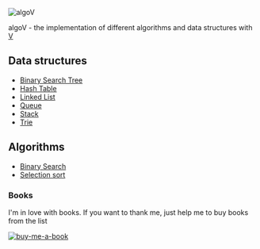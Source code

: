 ![algoV](https://github.com/ep4sh/algoV/actions/workflows/main.yml/badge.svg?branch=master)

algoV - the implementation of different algorithms and data structures with [V](https://github.com/vlang/v/)

## Data structures

- [Binary Search Tree](https://en.wikipedia.org/wiki/Binary_search_tree)
- [Hash Table](https://en.wikipedia.org/wiki/Hash_table)
- [Linked List](https://en.wikipedia.org/wiki/Linked_list)
- [Queue](https://en.wikipedia.org/wiki/Queue_(abstract_data_type))
- [Stack](https://en.wikipedia.org/wiki/Stack_(abstract_data_type))
- [Trie](https://en.wikipedia.org/wiki/Trie)

## Algorithms

- [Binary Search](https://en.wikipedia.org/wiki/Binary_search_algorithm)
- [Selection sort](https://en.wikipedia.org/wiki/Selection_sort)


### Books
I'm in love with books. If you want to thank me, just help me to buy books from the list

[![buy-me-a-book](https://img.shields.io/badge/Amazon-Buy%20me%20a%20book-important)](https://www.amazon.com/hz/wishlist/ls/3NSSXQK5CTS8N?ref_=wl_share)
